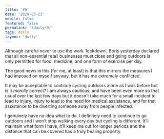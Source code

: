 ```yaml
---
title: '#9'
date: '2020-03-23'
mobile: false
featured: false
permalink: '/daily/9/'
tags: daily
layout: 'daily'
---
```


Although careful never to use the work 'lockdown', Boris yesterday declared that all non-essential retail businesses must close and going outdoors is only permitted for food, medicine, and one form of exercise per day.

The good news in this (for me, at least) is that this mirrors the measures I had imposed on myself anyway, but it has me extremely conflicted.

It may be acceptable to continue cycling outdoors alone as I was before but is it _morally_ correct? I am always cautious, and have been even more so that usual over the last few days but it doesn't take much for a small incident to lead to injury, injury to lead to the need for medical assistance, and for that assistance to be diverting someone away from people infected.

I genuinely have no idea what to do. I definitely need to continue to go outdoors and I won't stop walking every day but cycling is different. It'll maintain what form I have, it'll keep me out for longer periods and the distance that can be covered has a truly healing property.
